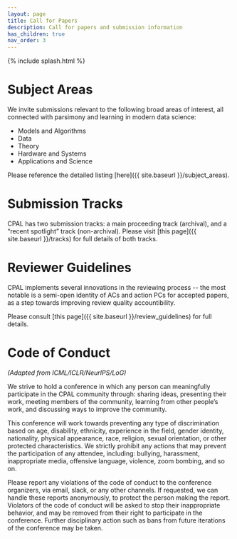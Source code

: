 ```yaml
---
layout: page
title: Call for Papers
description: Call for papers and submission information
has_children: true
nav_order: 3
---
```


{% include splash.html %}

# Subject Areas

We invite submissions relevant to the following broad areas of interest, all
connected with parsimony and learning in modern data science:
- Models and Algorithms 
- Data
- Theory
- Hardware and Systems
- Applications and Science

Please reference the detailed listing [here]({{ site.baseurl }}/subject_areas).


# Submission Tracks

CPAL has two submission tracks: a main proceeding track (archival), and a
“recent spotlight” track (non-archival). Please visit [this page]({{
site.baseurl }}/tracks) for full details of both tracks.


# Reviewer Guidelines

CPAL implements several innovations in the reviewing process -- the most
notable is a semi-open identity of ACs and action PCs for accepted papers, as a
step towards improving review quality accountibility. 

Please consult [this page]({{ site.baseurl }}/review_guidelines) for full
details.

# Code of Conduct
*(Adapted from ICML/ICLR/NeurIPS/LoG)*

We strive to hold a conference in which any person can meaningfully participate
in the CPAL community through: sharing ideas, presenting their work, meeting
members of the community, learning from other people’s work, and discussing
ways to improve the community. 

This conference will work towards preventing any type of discrimination based
on age, disability, ethnicity, experience in the field, gender identity,
nationality, physical appearance, race, religion, sexual orientation, or other
protected characteristics. We strictly prohibit any actions that may prevent
the participation of any attendee, including: bullying, harassment,
inappropriate media, offensive language, violence, zoom bombing, and so on.

Please report any violations of the code of conduct to the conference
organizers, via email, slack, or any other channels. If requested, we can
handle these reports anonymously, to protect the person making the report.
Violators of the code of conduct will be asked to stop their inappropriate
behavior, and may be removed from their right to participate in the conference.
Further disciplinary action such as bans from future iterations of the
conference may be taken.

